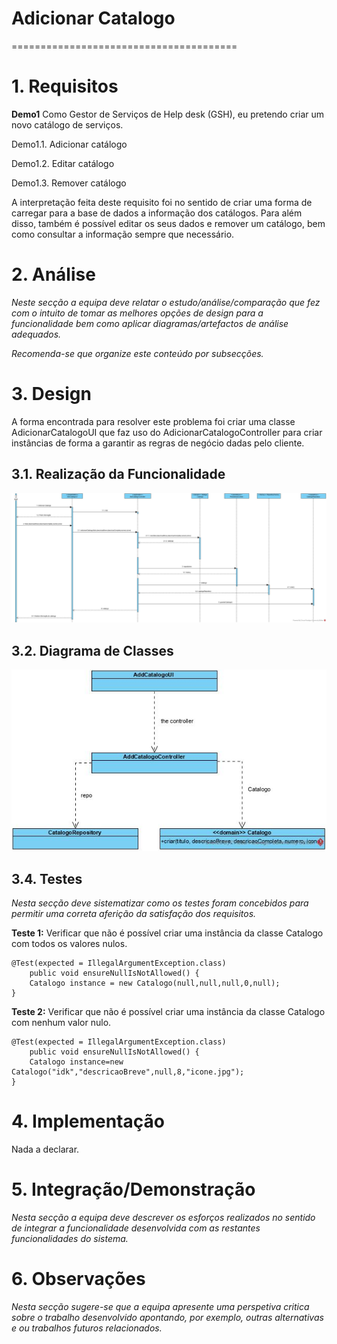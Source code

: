 # Adicionar Catalogo
=======================================


# 1. Requisitos

**Demo1**
Como Gestor de Serviços de Help desk (GSH), eu pretendo criar um novo catálogo de serviços.

Demo1.1. Adicionar catálogo

Demo1.2. Editar catálogo

Demo1.3. Remover catálogo

A interpretação feita deste requisito foi no sentido de criar uma forma de carregar para a base de dados a informação dos catálogos. Para além disso, também é possível editar os seus dados e remover um catálogo, bem como consultar a informação sempre que necessário.

# 2. Análise

*Neste secção a equipa deve relatar o estudo/análise/comparação que fez com o intuito de tomar as melhores opções de design para a funcionalidade bem como aplicar diagramas/artefactos de análise adequados.*

*Recomenda-se que organize este conteúdo por subsecções.*

# 3. Design

A forma encontrada para resolver este problema foi criar uma classe AdicionarCatalogoUI que faz uso do AdicionarCatalogoController para criar instâncias de forma a garantir as regras de negócio dadas pelo cliente.

## 3.1. Realização da Funcionalidade

![AdicionarCatalogoSD](AdicionarCatalogoSD.jpg)

## 3.2. Diagrama de Classes

![AdicionarCatalogoCD](AdicionarCatalogoCD.jpg)

## 3.4. Testes 
*Nesta secção deve sistematizar como os testes foram concebidos para permitir uma correta aferição da satisfação dos requisitos.*

**Teste 1:** Verificar que não é possível criar uma instância da classe Catalogo com todos os valores nulos.

	@Test(expected = IllegalArgumentException.class)
		public void ensureNullIsNotAllowed() {
		Catalogo instance = new Catalogo(null,null,null,0,null);
	}

**Teste 2:** Verificar que não é possível criar uma instância da classe Catalogo com nenhum valor nulo.

	@Test(expected = IllegalArgumentException.class)
		public void ensureNullIsNotAllowed() {
		Catalogo instance=new Catalogo("idk","descricaoBreve",null,8,"icone.jpg");
	}

# 4. Implementação

Nada a declarar.

# 5. Integração/Demonstração

*Nesta secção a equipa deve descrever os esforços realizados no sentido de integrar a funcionalidade desenvolvida com as restantes funcionalidades do sistema.*

# 6. Observações

*Nesta secção sugere-se que a equipa apresente uma perspetiva critica sobre o trabalho desenvolvido apontando, por exemplo, outras alternativas e ou trabalhos futuros relacionados.*



